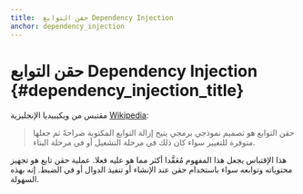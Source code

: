 ```yaml
---
title:  حقن التوابع Dependency Injection
anchor: dependency_injection
---
```


# حقن التوابع Dependency Injection {#dependency_injection_title}

مقتبس من ويكيبيديا الإنجليزية [Wikipedia](http://en.wikipedia.org/wiki/Dependency_injection):

>حقن التوابع هو تصميم نموذجي برمجي يتيح إزالة التوابع المكتوبة صراحةً ثم جعلها متوفرة للتغيير سواء كان ذلك في مرحلة
>التشغيل أو في مرحلة البناء.

هذا الإقتباس يجعل هذا المفهوم مُعَقَّدا أكثر مما هو عليه فعلا. عملية حقن تابع هو تجهيز محتوياته وتوابعه سواء باستخدام حقن عند الإنشاء أو تنفيذ الدوال أو في الضبط. إنه بهذه السهولة.
